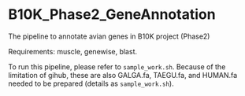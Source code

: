 # B10K_Phase2_GeneAnnotation
 The pipeline to annotate avian genes in B10K project (Phase2)

Requirements: muscle, genewise, blast.

To run this pipeline, please refer to `sample_work.sh`. Because of the limitation of gihub, these are also GALGA.fa, TAEGU.fa, and HUMAN.fa needed to be prepared (details as `sample_work.sh`).
